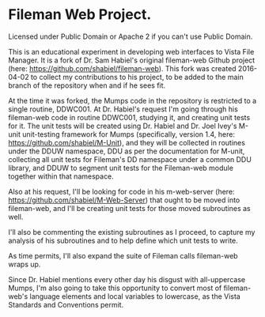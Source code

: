 # Fileman Web Project.

Licensed under Public Domain or Apache 2 if you can't use Public Domain.

This is an educational experiment in developing web interfaces to Vista File Manager. It is a fork of Dr. Sam Habiel's original fileman-web Github project (here: https://github.com/shabiel/fileman-web). This fork was created 2016-04-02 to collect my contributions to his project, to be added to the main branch of the repository when and if he sees fit.

At the time it was forked, the Mumps code in the repository is restricted to a single routine, DDWC001. At Dr. Habiel's request I'm going through his fileman-web code in routine DDWC001, studying it, and creating unit tests for it. The unit tests will be created using Dr. Habiel and Dr. Joel Ivey's M-unit unit-testing framework for Mumps (specifically, version 1.4, here: https://github.com/shabiel/M-Unit), and they will be collected in routines under the DDUW namespace, DDU as per the documentation for M-unit, collecting all unit tests for Fileman's DD namespace under a common DDU library, and DDUW to segment unit tests for the Fileman-web module together within that namespace.

Also at his request, I'll be looking for code in his m-web-server (here: https://github.com/shabiel/M-Web-Server) that ought to be moved into fileman-web, and I'll be creating unit tests for those moved subroutines as well.

I'll also be commenting the existing subroutines as I proceed, to capture my analysis of his subroutines and to help define which unit tests to write.

As time permits, I'll also expand the suite of Fileman calls fileman-web wraps up.

Since Dr. Habiel mentions every other day his disgust with all-uppercase Mumps, I'm also going to take this opportunity to convert most of fileman-web's language elements and local variables to lowercase, as the Vista Standards and Conventions permit.
